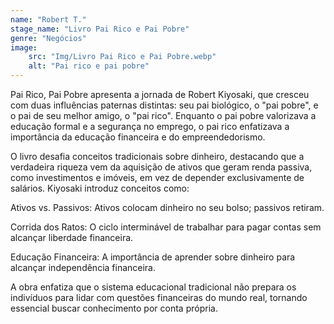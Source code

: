 ```yaml
---
name: "Robert T."
stage_name: "Livro Pai Rico e Pai Pobre"
genre: "Negócios"
image: 
    src: "Img/Livro Pai Rico e Pai Pobre.webp"
    alt: "Pai rico e pai pobre"
---
```


Pai Rico, Pai Pobre apresenta a jornada de Robert Kiyosaki, que cresceu com duas influências paternas distintas: seu pai biológico, o "pai pobre", e o pai de seu melhor amigo, o "pai rico". Enquanto o pai pobre valorizava a educação formal e a segurança no emprego, o pai rico enfatizava a importância da educação financeira e do empreendedorismo.

O livro desafia conceitos tradicionais sobre dinheiro, destacando que a verdadeira riqueza vem da aquisição de ativos que geram renda passiva, como investimentos e imóveis, em vez de depender exclusivamente de salários. Kiyosaki introduz conceitos como:

Ativos vs. Passivos: Ativos colocam dinheiro no seu bolso; passivos retiram.

Corrida dos Ratos: O ciclo interminável de trabalhar para pagar contas sem alcançar liberdade financeira.

Educação Financeira: A importância de aprender sobre dinheiro para alcançar independência financeira.

A obra enfatiza que o sistema educacional tradicional não prepara os indivíduos para lidar com questões financeiras do mundo real, tornando essencial buscar conhecimento por conta própria.